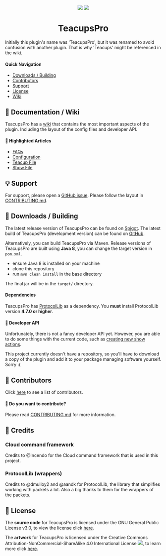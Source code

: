 <p align="center">
<img src="https://isitmaintained.com/badge/resolution/Berehum/TeacupsPro.svg">
<img src="https://isitmaintained.com/badge/open/Berehum/TeacupsPro.svg">
<h1 align="center">TeacupsPro</h1>
</p>

Initially this plugin's name was 'TeacupsPro', but it was renamed to avoid confusion with another plugin.
That is why 'Teacups' might be referenced in the wiki.

#### Quick Navigation

- [Downloads / Building](#-downloads--building)
- [Contributors](#-contributors)
- [Support](#-support)
- [License](#-license)
- [Wiki](#-wiki)

## 📖 Documentation / Wiki

TeacupsPro has a [wiki](https://github.com/Berehum/TeacupsPro/wiki/) that contains the most important aspects of the plugin.
Including the layout of the config files and developer API.

#### 🌟 Highlighted Articles

- [FAQs](https://github.com/Berehum/TeacupsPro/wiki)
- [Configuration](https://github.com/Berehum/TeacupsPro/wiki/Config)
- [Teacup File](https://github.com/Berehum/TeacupsPro/wiki/Teacup-File)
- [Show File](https://github.com/Berehum/TeacupsPro/wiki/Show-File)

## 💡 Support

For support, please open a [GitHub issue](https://github.com/Berehum/TeacupsPro/issues). Please follow the layout
in [CONTRIBUTING.md](https://github.com/Berehum/TeacupsPro/blob/master/CONTRIBUTING.md).

## 💾 Downloads / Building

The latest release version of TeacupsPro can be found on [Spigot](https://www.spigotmc.org/resources/). The latest build of
TeacupsPro (development version)
can be found on [GitHub](https://github.com/Berehum/TeacupsPro/actions).

Alternatively, you can build TeacupsPro via Maven. Release versions of TeacupsPro are built using **Java 8**, you can change
the target version in ``pom.xml``.

* ensure Java 8 is installed on your machine
* clone this repository
* run ``mvn clean install`` in the base directory

The final jar will be in the `target/` directory.

#### Dependencies

TeacupsPro has [ProtocolLib](https://www.spigotmc.org/resources/protocollib.1997/) as a dependency. You **must** install
ProtocolLib version **4.7.0 or higher**.

#### 🧰 Developer API

Unfortunately, there is not a fancy developer API yet. However, you are able to do some things with the current code,
such as [creating new show actions](https://github.com/LMBishop/TeacupsPro/wiki/New-Show-Action).

This project currently doesn't have a repository, so you'll have to download a copy of the plugin and add it to your
package managing software yourself. Sorry :(

## 👫 Contributors

Click [here](https://github.com/Berehum/TeacupsPro/graphs/contributors) to see a list of contributors.

#### 🤝 Do you want to contribute?

Please read  [CONTRIBUTING.md](https://github.com/Berehum/TeacupsPro/blob/master/CONTRIBUTING.md) for more information.

## 🙌 Credits

### Cloud command framework

Credits to @Incendo for the Cloud command framework that is used in this project.

### ProtocolLib (wrappers)

Credits to @dmulloy2 and @aandk for ProtocolLib, the library that simplifies working with packets a lot. Also a big
thanks to them for the wrappers of the packets.

## 📜 License

The **source code** for TeacupsPro is licensed under the GNU General Public License v3.0, to view the license
click [here](https://github.com/Berehum/TeacupsPro/blob/master/LICENSE.txt).

The **artwork** for TeacupsPro is licensed under the Creative Commons Attribution-NonCommercial-ShareAlike 4.0
International License ![](https://i.creativecommons.org/l/by-nc-sa/4.0/80x15.png), to learn more
click [here](https://creativecommons.org/licenses/by-nc-sa/4.0/).
